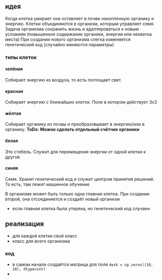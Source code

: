 ## идея
Когда клетка умирает она оставляет в почве накопленную органику и энергию.
Клетки объединяются в организм, которым управляет семя. Задача организма сохранить жизнь и адаптироваться к новым условиям (повышенное содержание органики, энергии или нехватка места)
При создании  нового организма слегка изменяется генетический код (случайно меняются параметры)
### типы клеток
#### зелёная 
Собирает энергию из воздуха, то есть поглощает свет.
#### красная
Собирает энергию с ближайших клеток. Поле в котором действует 3x3
#### жёлтая
Собирает органику из почвы и преобразовывает в энергию/или в органику. **ToDo: Можно сделать отдельный счётчик органики**
#### белая 
Это стебель. Служит для перемещения энергии от одной клетки к другой
#### синяя
Семя. Хранит генетический код и служит центром принятия решений. То есть, там лежит машинное обучение

В организме может быть только одна главная клетка. При создании второй, она отсоединяется и создаёт новый организм
- если главная клетка была утеряна, но генетический код случаен 

## реализация
- для каждой клетки свой класс
- класс для всего организма
### код 
- в самом начале создаётся матрица для поля `desk = np.zeros((10, 10), dtype=int)`
- 